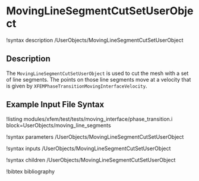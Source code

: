 # MovingLineSegmentCutSetUserObject

!syntax description /UserObjects/MovingLineSegmentCutSetUserObject

## Description

The `MovingLineSegmentCutSetUserObject` is used to cut the mesh with a set of line segments. The points on those line segments move at a velocity that is given by `XFEMPhaseTransitionMovingInterfaceVelocity`.

## Example Input File Syntax

!listing modules/xfem/test/tests/moving_interface/phase_transition.i block=UserObjects/moving_line_segments

!syntax parameters /UserObjects/MovingLineSegmentCutSetUserObject

!syntax inputs /UserObjects/MovingLineSegmentCutSetUserObject

!syntax children /UserObjects/MovingLineSegmentCutSetUserObject

!bibtex bibliography
